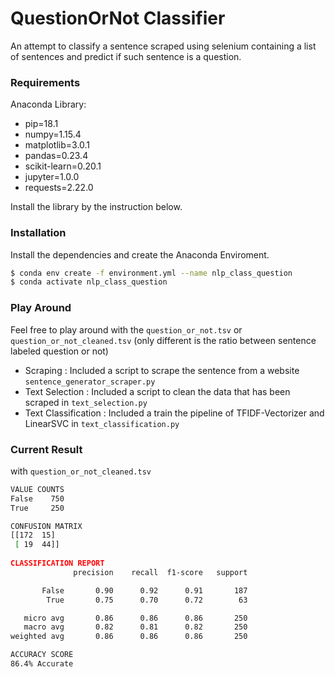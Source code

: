 # QuestionOrNot Classifier

An attempt to classify a sentence scraped using selenium containing a list of sentences and predict if such sentence is a question.

### Requirements

Anaconda Library:
  - pip=18.1
  - numpy=1.15.4
  - matplotlib=3.0.1
  - pandas=0.23.4
  - scikit-learn=0.20.1
  - jupyter=1.0.0
  - requests=2.22.0

Install the library by the instruction below.

### Installation

Install the dependencies and create the Anaconda Enviroment.

```sh
$ conda env create -f environment.yml --name nlp_class_question
$ conda activate nlp_class_question
```

### Play Around

Feel free to play around with the `question_or_not.tsv` or `question_or_not_cleaned.tsv` (only different is the ratio between sentence labeled question or not)

- Scraping :
    Included a script to scrape the sentence from a website `sentence_generator_scraper.py`
- Text Selection :
   Included a script to clean the data that has been scraped in `text_selection.py`
- Text Classification :
   Included a train the pipeline of TFIDF-Vectorizer and LinearSVC in `text_classification.py`

### Current Result

with `question_or_not_cleaned.tsv`

```sh
VALUE COUNTS
False    750
True     250

CONFUSION MATRIX
[[172  15]
 [ 19  44]]
 
CLASSIFICATION REPORT
              precision    recall  f1-score   support

       False       0.90      0.92      0.91       187
        True       0.75      0.70      0.72        63

   micro avg       0.86      0.86      0.86       250
   macro avg       0.82      0.81      0.82       250
weighted avg       0.86      0.86      0.86       250

ACCURACY SCORE
86.4% Accurate
```